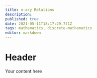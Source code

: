 ```yaml
---
title: n-ary Relations
description: 
published: true
date: 2021-05-11T18:17:29.771Z
tags: mathematics, discrete-mathematics
editor: markdown
---
```


# Header
Your content here